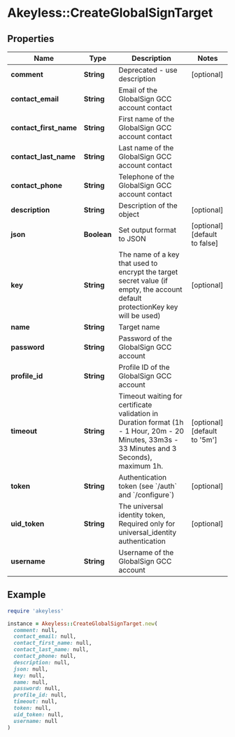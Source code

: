 # Akeyless::CreateGlobalSignTarget

## Properties

| Name | Type | Description | Notes |
| ---- | ---- | ----------- | ----- |
| **comment** | **String** | Deprecated - use description | [optional] |
| **contact_email** | **String** | Email of the GlobalSign GCC account contact |  |
| **contact_first_name** | **String** | First name of the GlobalSign GCC account contact |  |
| **contact_last_name** | **String** | Last name of the GlobalSign GCC account contact |  |
| **contact_phone** | **String** | Telephone of the GlobalSign GCC account contact |  |
| **description** | **String** | Description of the object | [optional] |
| **json** | **Boolean** | Set output format to JSON | [optional][default to false] |
| **key** | **String** | The name of a key that used to encrypt the target secret value (if empty, the account default protectionKey key will be used) | [optional] |
| **name** | **String** | Target name |  |
| **password** | **String** | Password of the GlobalSign GCC account |  |
| **profile_id** | **String** | Profile ID of the GlobalSign GCC account |  |
| **timeout** | **String** | Timeout waiting for certificate validation in Duration format (1h - 1 Hour, 20m - 20 Minutes, 33m3s - 33 Minutes and 3 Seconds), maximum 1h. | [optional][default to &#39;5m&#39;] |
| **token** | **String** | Authentication token (see &#x60;/auth&#x60; and &#x60;/configure&#x60;) | [optional] |
| **uid_token** | **String** | The universal identity token, Required only for universal_identity authentication | [optional] |
| **username** | **String** | Username of the GlobalSign GCC account |  |

## Example

```ruby
require 'akeyless'

instance = Akeyless::CreateGlobalSignTarget.new(
  comment: null,
  contact_email: null,
  contact_first_name: null,
  contact_last_name: null,
  contact_phone: null,
  description: null,
  json: null,
  key: null,
  name: null,
  password: null,
  profile_id: null,
  timeout: null,
  token: null,
  uid_token: null,
  username: null
)
```

